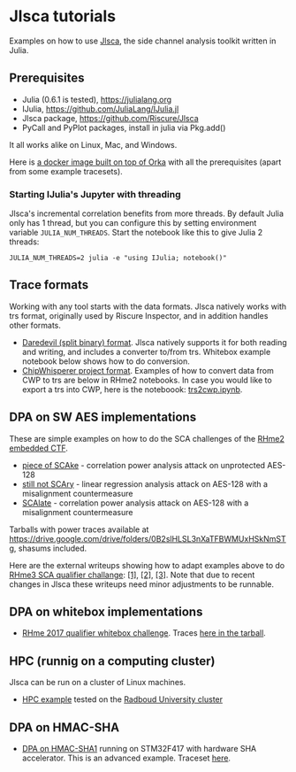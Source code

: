 # Jlsca tutorials
Examples on how to use [Jlsca](https://github.com/Riscure/Jlsca), the side channel analysis toolkit written in Julia.

## Prerequisites

* Julia (0.6.1 is tested), https://julialang.org
* IJulia, https://github.com/JuliaLang/IJulia.jl
* Jlsca package, https://github.com/Riscure/Jlsca
* PyCall and PyPlot packages, install in julia via Pkg.add()

It all works alike on Linux, Mac, and Windows.

Here is [a docker image built on top of Orka](https://github.com/ikizhvatov/Orka/tree/master/marvelsplus) with all the prerequisites (apart from some example tracesets).  

### Starting IJulia's Jupyter with threading

Jlsca's incremental correlation benefits from more threads. By default Julia only has 1 thread, but you can configure this by setting environment variable `JULIA_NUM_THREADS`. Start the notebook like this to give Julia 2 threads:

```
JULIA_NUM_THREADS=2 julia -e "using IJulia; notebook()"
```

## Trace formats

Working with any tool starts with the data formats. Jlsca natively works with trs format, originally used by Riscure Inspector, and in addition handles other formats.

* [Daredevil (split binary) format](https://github.com/SideChannelMarvels/Daredevil). Jlsca natively supports it for both reading and writing, and includes a converter to/from trs. Whitebox example notebook below shows how to do conversion.
* [ChipWhisperer project format](https://wiki.newae.com/File_Formats). Examples of how to convert data from CWP to trs are below in RHme2 notebooks. In case you would like to export a trs into CWP, here is the noteboook: [trs2cwp.ipynb](trs2cwp.ipynb).

## DPA on SW AES implementations

These are simple examples on how to do the SCA challenges of the [RHme2 embedded CTF](https://github.com/Riscure/Rhme-2016).

* [piece of SCAke](rhme2-pieceofscake.ipynb) - correlation power analysis attack on unprotected AES-128
* [still not SCAry](rhme2-stillnotscary.ipynb) - linear regression analysis attack on AES-128 with a misalignment countermeasure
* [SCAlate](rhme2-escalate.ipynb) - correlation power analysis attack on AES-128 with a misalignment countermeasure

Tarballs with power traces available at https://drive.google.com/drive/folders/0B2slHLSL3nXaTFBWMUxHSkNmSTg, shasums included.

Here are the external writeups showing how to adapt examples above to do [RHme3 SCA qualifier challange](https://github.com/Riscure/Rhme-2017/tree/master/prequalifications/Tracing%20the%20Traces): [[1]](https://github.com/ResultsMayVary/ctf/tree/master/RHME3/tracing), [[2]](https://github.com/x8-999-github/cw-projects-experiments/blob/master/tracing_the_traces/tracing_the_traces_jlsca.ipynb), [[3]](https://gist.github.com/dqi/88c86e484fc9302694837810680d2023). Note that due to recent changes in Jlsca these writeups need minor adjustments to be runnable.

## DPA on whitebox implementations

* [RHme 2017 qualifier whitebox challenge](rhme2017-qual-wb.ipynb). Traces [here in the tarball](rhme2017-qual-wb-traces.tar.bz2).

## HPC (runnig on a computing cluster)

Jlsca can be run on a cluster of Linux machines.

* [HPC example](HPC.md) tested on the [Radboud University cluster](http://wiki.science.ru.nl/cncz/index.php?title=Hardware_servers&setlang=en#.5BReken-.5D.5BCompute_.5Dservers.2Fclusters) 

## DPA on HMAC-SHA

* [DPA on HMAC-SHA1](hmacsha1pinata.ipynb) running on STM32F417 with hardware SHA accelerator. This is an advanced example. Traceset [here](https://drive.google.com/open?id=0B-My9BsChztIM21sdWxWRWRrZGs).
